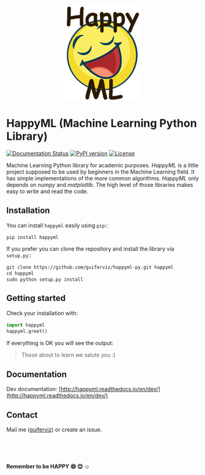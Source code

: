 
<p align="center">
  <img width="200px" src="happyml-logo.png" alt="HappyML logo">
</p>

 HappyML (Machine Learning Python Library)
===========================================

[![Documentation Status](https://readthedocs.org/projects/happyml/badge/?version=dev)](http://happyml.readthedocs.io/en/dev/?badge=dev)
[![PyPI version](https://badge.fury.io/py/happyml.svg)](https://badge.fury.io/py/happyml)
[![License](https://img.shields.io/badge/license-GPL-blue.svg)](./LICENSE)

Machine Learning Python library for academic purposes. *HappyML* is a little project supposed to be used by beginners in the Machine Learning field. It has simple implementations of the more common algorithms. *HappyML* only depends on *numpy* and *matplotlib*. The high level of those libraries makes easy to write and read the code.


Installation
------------

You can install `happyml` easily using `pip`::

	pip install happyml

If you prefer you can clone the repository and install the library via `setup.py`::

	git clone https://github.com/guiferviz/happyml-py.git happyml
	cd happyml
	sudo python setup.py install


Getting started
---------------

Check your installation with:

```python
import happyml
happyml.greet()
```

If everything is OK you will see the output:

> Those about to learn we salute you :)


Documentation
-------------

Dev documentation: [http://happyml.readthedocs.io/en/dev/](http://happyml.readthedocs.io/en/dev/)


Contact
-------

Mail me ([guiferviz](mailto:guiferviz@gmail.com)) or create an issue.

<br />
<br />
<br />

**Remember to be HAPPY :smile: :blush: :relaxed:**

